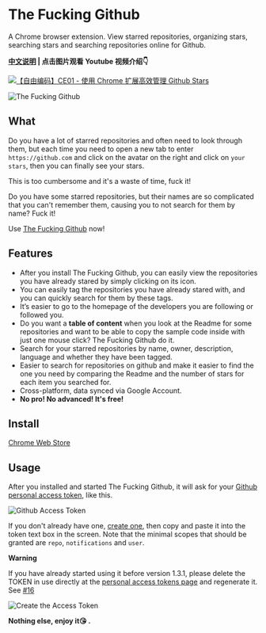 # The Fucking Github

A Chrome browser extension. View starred repositories, organizing stars, searching stars and searching repositories online for Github.

**[中文说明](https://coderlxc.com/2019/04/14/The-Fucking-Github/) | 点击图片观看 Youtube 视频介绍👇**

[![【自由编码】CE01 - 使用 Chrome 扩展高效管理 Github Stars](https://images.coderlxc.com/blog/vtw0z.jpg)](https://youtu.be/HigSAh31xEc)

![The Fucking Github](https://user-images.githubusercontent.com/22412818/56089456-8980d200-5ec5-11e9-9e6e-820677beefb8.png)

## What

Do you have a lot of starred repositories and often need to look through them, but each time you need to open a new tab to enter `https://github.com` and click on the avatar on the right and click on `your stars`, then you can finally see your stars.

This is too cumbersome and it's a waste of time, fuck it!

Do you have some starred repositories, but their names are so complicated that you can't remember them, causing you to not search for them by name? Fuck it!

Use [The Fucking Github](<https://chrome.google.com/webstore/detail/the-fucking-github/agajobpbaphiohkbkjigcalebbfmofdo>) now!

## Features

* After you install The Fucking Github, you can easily view the repositories you have already stared by simply clicking on its icon.
* You can easily tag the repositories you have already stared with, and you can quickly search for them by these tags.
* It’s easier to go to the homepage of the developers you are following or followed you.
* Do you want a **table of content** when you look at the Readme for some repositories and want to be able to copy the sample code inside with just one mouse click? The Fucking Github do it.
* Search for your starred repositories by name, owner, description, language and whether they have been tagged.
* Easier to search for repositories on github and make it easier to find the one you need by comparing the  Readme and the number of stars for each item you searched for.
* Cross-platform, data synced via Google Account.
* **No pro! No advanced! It's free!**

## Install

[Chrome Web Store](https://chrome.google.com/webstore/detail/the-fucking-github/agajobpbaphiohkbkjigcalebbfmofdo)

## Usage

After you installed and started The Fucking Github, it will ask for your [Github personal access token](https://help.github.com/en/articles/creating-a-personal-access-token-for-the-command-line), like this.

![Github Access Token](https://user-images.githubusercontent.com/22412818/56089555-6d7e3000-5ec7-11e9-9ccb-b342d6eebfe3.png)

If you don't already have one, [create one](https://github.com/settings/tokens/new?scopes=repo,notifications,user&description=The%20Fucking%20Github%20browser%20extension), then copy and paste it into the token text box in the screen. Note that the minimal scopes that should be granted are `repo`, `notifications` and `user`.

**Warning**

If you have already started using it before version 1.3.1, please delete the TOKEN in use directly at the [personal access tokens page](https://github.com/settings/tokens) and regenerate it. See [#16](https://github.com/lvxianchao/the-fucking-github/issues/16)

![Create the Access Token](https://user-images.githubusercontent.com/22412818/59117257-e8bc0980-897f-11e9-8830-7bc40d65085a.png)

**Nothing else, enjoy it😘 .**
